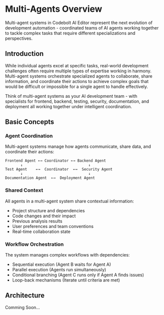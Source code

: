# Multi-Agents Overview

Multi-agent systems in Codebolt AI Editor represent the next evolution of development automation - coordinated teams of AI agents working together to tackle complex tasks that require different specializations and perspectives.

## Introduction

While individual agents excel at specific tasks, real-world development challenges often require multiple types of expertise working in harmony. Multi-agent systems orchestrate specialized agents to collaborate, share information, and coordinate their actions to achieve complex goals that would be difficult or impossible for a single agent to handle effectively.

Think of multi-agent systems as your AI development team - with specialists for frontend, backend, testing, security, documentation, and deployment all working together under intelligent coordination.

## Basic Concepts

### Agent Coordination
Multi-agent systems manage how agents communicate, share data, and coordinate their actions:

```
Frontend Agent ←→ Coordinator ←→ Backend Agent
       ↓                              ↓
Test Agent    ←→  Coordinator  ←→  Security Agent
       ↓                              ↓
Documentation Agent  ←→  Deployment Agent
```

### Shared Context
All agents in a multi-agent system share contextual information:
- Project structure and dependencies
- Code changes and their impact
- Previous analysis results
- User preferences and team conventions
- Real-time collaboration state

### Workflow Orchestration
The system manages complex workflows with dependencies:
- Sequential execution (Agent B waits for Agent A)
- Parallel execution (Agents run simultaneously)  
- Conditional branching (Agent C runs only if Agent A finds issues)
- Loop-back mechanisms (Iterate until criteria are met)

## Architecture
 Comming Soon...
